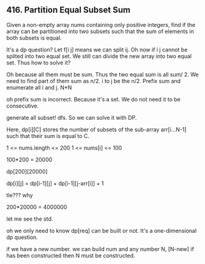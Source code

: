 ## 416. Partition Equal Subset Sum

Given a non-empty array nums containing only positive integers, find if the array can be partitioned into two subsets such that the sum of elements in both subsets is equal.

It's a dp question? Let f[i j] means we can split ij. Oh now if i j cannot be splited into two equal set. We still can divide the new array into two equal set. Thus how to solve it?  

Oh because all them must be sum. Thus the two equal sum is all sum/ 2. We need to find part of them sum as n/2. i to j be the n/2. Prefix sum and enumerate all i and j. N*N

oh prefix sum is incorrect. Because it's a set. We do not need it to be consecutive.

generate all subset! dfs. So we can solve it with DP.

Here, dp[i][C] stores the number of subsets of the sub-array arr[i…N-1] such that their sum is equal to C. 

1 <= nums.length <= 200
1 <= nums[i] <= 100

100*200 = 20000

dp[200][20000]

dp[i][j] = dp[i-1][j] + dp[i-1][j-arr[i]] + 1

tle??? why

200*20000 = 4000000

let me see the std.


oh we only need to know dp[req] can be built or not. It's a one-dimensional dp question. 

if we have a new number. we can build num and any number N, [N-new] if has been constructed then N must be constructed.